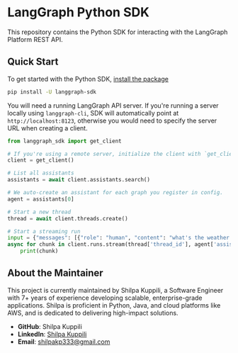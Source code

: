 # LangGraph Python SDK

This repository contains the Python SDK for interacting with the LangGraph Platform REST API.

## Quick Start

To get started with the Python SDK, [install the package](https://pypi.org/project/langgraph-sdk/)

```bash
pip install -U langgraph-sdk
```

You will need a running LangGraph API server. If you're running a server locally using `langgraph-cli`, SDK will automatically point at `http://localhost:8123`, otherwise
you would need to specify the server URL when creating a client.

```python
from langgraph_sdk import get_client

# If you're using a remote server, initialize the client with `get_client(url=REMOTE_URL)`
client = get_client()

# List all assistants
assistants = await client.assistants.search()

# We auto-create an assistant for each graph you register in config.
agent = assistants[0]

# Start a new thread
thread = await client.threads.create()

# Start a streaming run
input = {"messages": [{"role": "human", "content": "what's the weather in la"}]}
async for chunk in client.runs.stream(thread['thread_id'], agent['assistant_id'], input=input):
    print(chunk)
```

## About the Maintainer

This project is currently maintained by Shilpa Kuppili, a Software Engineer with 7+ years of experience developing scalable, enterprise-grade applications. Shilpa is proficient in Python, Java, and cloud platforms like AWS, and is dedicated to delivering high-impact solutions.

-   **GitHub**: Shilpa Kuppili
-   **LinkedIn**: [Shilpa Kuppili](https://linkedin.com/in/shilpa-kuppili-a80ba2126)
-   **Email**: shilpakp333@gmail.com